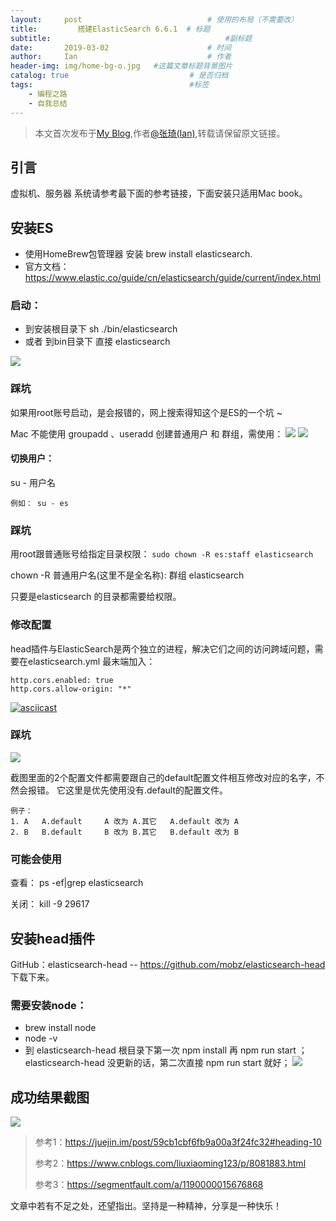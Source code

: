 ```yaml
---
layout:     post             				# 使用的布局（不需要改）
title:         搭建ElasticSearch 6.6.1  # 标题 
subtitle:    					  				#副标题
date:       2019-03-02  					# 时间
author:     Ian                  			# 作者
header-img: img/home-bg-o.jpg	#这篇文章标题背景图片
catalog: true                        	# 是否归档
tags:                              		#标签
    - 编程之路
    - 自我总结
---
```


> 本文首次发布于[My Blog](http://uniquezhangqi.top),作者[@张琦(Ian)](http://uniquezhangqi.top/about/),转载请保留原文链接。


##  引言
虚拟机、服务器 系统请参考最下面的参考链接，下面安装只适用Mac book。

## 安装ES

- 使用HomeBrew包管理器 安装 brew install elasticsearch.
- 官方文档：https://www.elastic.co/guide/cn/elasticsearch/guide/current/index.html

### 启动：

- 到安装根目录下 sh ./bin/elasticsearch
- 或者 到bin目录下  直接 elasticsearch

![](http://uniquezhangqi.oss-cn-shenzhen.aliyuncs.com/blog/2019-03-02-es%20start.png)

### 踩坑
如果用root账号启动，是会报错的，网上搜索得知这个是ES的一个坑 ~


Mac 不能使用 groupadd 、useradd 创建普通用户 和 群组，需使用：
![](http://uniquezhangqi.oss-cn-shenzhen.aliyuncs.com/blog/2019-03-02-%E5%88%9B%E5%BB%BA%E8%B4%A6%E5%8F%B7.png)
![](http://uniquezhangqi.oss-cn-shenzhen.aliyuncs.com/blog/2019-03-02-%E6%99%AE%E9%80%9A%E8%B4%A6%E5%8F%B7.png)


#### 切换用户：
su - 用户名

```
例如： su - es
```

### 踩坑 
用root跟普通账号给指定目录权限：
`sudo chown -R es:staff elasticsearch`

chown -R 普通用户名(这里不是全名称): 群组 elasticsearch

只要是elasticsearch 的目录都需要给权限。

### 修改配置
head插件与ElasticSearch是两个独立的进程，解决它们之间的访问跨域问题，需要在elasticsearch.yml 最末端加入：
```
http.cors.enabled: true
http.cors.allow-origin: "*"
```

[![asciicast](https://asciinema.org/a/HgcuLjyNwMquu6Sx5opAQ8FIJ.svg)](https://asciinema.org/a/HgcuLjyNwMquu6Sx5opAQ8FIJ)


### 踩坑
![](http://uniquezhangqi.oss-cn-shenzhen.aliyuncs.com/blog/2019-03-02-%E6%9B%BF%E6%8D%A2%E6%96%87%E4%BB%B6%E5%90%8D-1.png)

截图里面的2个配置文件都需要跟自己的default配置文件相互修改对应的名字，不然会报错。
它这里是优先使用没有.default的配置文件。

```
例子： 
1. A   A.default     A 改为 A.其它   A.default 改为 A
2. B   B.default	 B 改为 B.其它   B.default 改为 B
```

### 可能会使用
查看：
ps -ef|grep elasticsearch

关闭：
kill -9 29617

## 安装head插件

GitHub：elasticsearch-head -- <https://github.com/mobz/elasticsearch-head>下载下来。

### 需要安装node：

- brew install node
- node -v
- 到 elasticsearch-head 根目录下第一次 npm install 再 npm run start ；
elasticsearch-head 没更新的话，第二次直接 npm run start 就好；
![](http://uniquezhangqi.oss-cn-shenzhen.aliyuncs.com/blog/2019-03-02-es-head%20start.png)

## 成功结果截图
![](http://uniquezhangqi.oss-cn-shenzhen.aliyuncs.com/blog/2019-03-02-html%20view.png)





> 参考1：https://juejin.im/post/59cb1cbf6fb9a00a3f24fc32#heading-10
> 
> 参考2：https://www.cnblogs.com/liuxiaoming123/p/8081883.html
> 
> 参考3：https://segmentfault.com/a/1190000015676868


文章中若有不足之处，还望指出。坚持是一种精神，分享是一种快乐！

